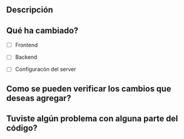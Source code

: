 ## Descripción
<!-- Escribe por favor una descripción o lista las modificaciones que deseas agregar al proyecto -->

## Qué ha cambiado?

- [ ] Frontend

- [ ] Backend

- [ ] Configuracón del server

## Como se pueden verificar los cambios que deseas agregar?

<!-- Agrega el url y la forma en que se puede visualizar el update sugerido -->

## Tuviste algún problema con alguna parte del código?

<!-- Puedes señalar aquí las partes del código que cres que se puedan optimizar y tu sugerencia para ello -->

